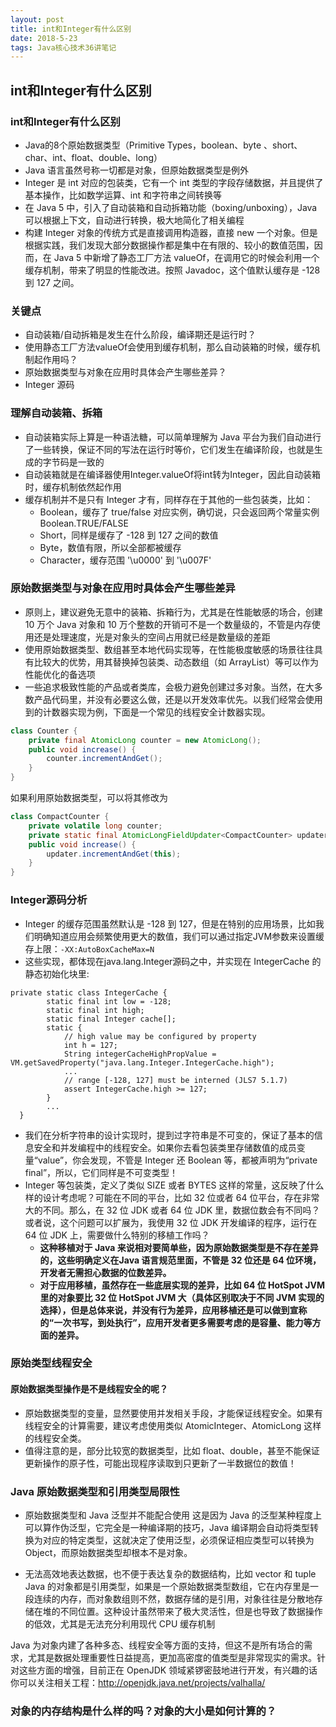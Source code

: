 ```yaml
---
layout: post
title: int和Integer有什么区别
date: 2018-5-23
tags: Java核心技术36讲笔记
---
```


## int和Integer有什么区别

### int和Integer有什么区别
- Java的8个原始数据类型（Primitive Types，boolean、byte 、short、char、int、float、double、long）
- Java 语言虽然号称一切都是对象，但原始数据类型是例外
- Integer 是 int 对应的包装类，它有一个 int 类型的字段存储数据，并且提供了基本操作，比如数学运算、int 和字符串之间转换等
- 在 Java 5 中，引入了自动装箱和自动拆箱功能（boxing/unboxing），Java 可以根据上下文，自动进行转换，极大地简化了相关编程
- 构建 Integer 对象的传统方式是直接调用构造器，直接 new 一个对象。但是根据实践，我们发现大部分数据操作都是集中在有限的、较小的数值范围，因而，在 Java 5 中新增了静态工厂方法 valueOf，在调用它的时候会利用一个缓存机制，带来了明显的性能改进。按照 Javadoc，这个值默认缓存是 -128 到 127 之间。

### 关键点
- 自动装箱/自动拆箱是发生在什么阶段，编译期还是运行时？
- 使用静态工厂方法valueOf会使用到缓存机制，那么自动装箱的时候，缓存机制起作用吗？
- 原始数据类型与对象在应用时具体会产生哪些差异？
- Integer 源码

### 理解自动装箱、拆箱
- 自动装箱实际上算是一种语法糖，可以简单理解为 Java 平台为我们自动进行了一些转换，保证不同的写法在运行时等价，它们发生在编译阶段，也就是生成的字节码是一致的
- 自动装箱就是在编译器使用Integer.valueOf将int转为Integer，因此自动装箱时，缓存机制依然起作用
- 缓存机制并不是只有 Integer 才有，同样存在于其他的一些包装类，比如：
	- Boolean，缓存了 true/false 对应实例，确切说，只会返回两个常量实例 Boolean.TRUE/FALSE
	- Short，同样是缓存了 -128 到 127 之间的数值
	- Byte，数值有限，所以全部都被缓存
	- Character，缓存范围 '\u0000' 到 '\u007F'

### 原始数据类型与对象在应用时具体会产生哪些差异
- 原则上，建议避免无意中的装箱、拆箱行为，尤其是在性能敏感的场合，创建 10 万个 Java 对象和 10 万个整数的开销可不是一个数量级的，不管是内存使用还是处理速度，光是对象头的空间占用就已经是数量级的差距
- 使用原始数据类型、数组甚至本地代码实现等，在性能极度敏感的场景往往具有比较大的优势，用其替换掉包装类、动态数组（如 ArrayList）等可以作为性能优化的备选项
- 一些追求极致性能的产品或者类库，会极力避免创建过多对象。当然，在大多数产品代码里，并没有必要这么做，还是以开发效率优先。以我们经常会使用到的计数器实现为例，下面是一个常见的线程安全计数器实现。
```java
class Counter {
    private final AtomicLong counter = new AtomicLong();
    public void increase() {
        counter.incrementAndGet();
    }
}
```
如果利用原始数据类型，可以将其修改为
```java
class CompactCounter {
    private volatile long counter;
    private static final AtomicLongFieldUpdater<CompactCounter> updater = AtomicLongFieldUpdater.newUpdater(CompactCounter.class, "counter");
    public void increase() {
        updater.incrementAndGet(this);
    }
}
```

### Integer源码分析
- Integer 的缓存范围虽然默认是 -128 到 127，但是在特别的应用场景，比如我们明确知道应用会频繁使用更大的数值，我们可以通过指定JVM参数来设置缓存上限：`-XX:AutoBoxCacheMax=N`
- 这些实现，都体现在java.lang.Integer源码之中，并实现在 IntegerCache 的静态初始化块里:
```
private static class IntegerCache {
        static final int low = -128;
        static final int high;
        static final Integer cache[];
        static {
            // high value may be configured by property
            int h = 127;
            String integerCacheHighPropValue =                VM.getSavedProperty("java.lang.Integer.IntegerCache.high");
            ...
            // range [-128, 127] must be interned (JLS7 5.1.7)
            assert IntegerCache.high >= 127;
        }
        ...
  }
```

- 我们在分析字符串的设计实现时，提到过字符串是不可变的，保证了基本的信息安全和并发编程中的线程安全。如果你去看包装类里存储数值的成员变量“value”，你会发现，不管是 Integer 还 Boolean 等，都被声明为“private final”，所以，它们同样是不可变类型！
- Integer 等包装类，定义了类似 SIZE 或者 BYTES 这样的常量，这反映了什么样的设计考虑呢？可能在不同的平台，比如 32 位或者 64 位平台，存在非常大的不同。那么，在 32 位 JDK 或者 64 位 JDK 里，数据位数会有不同吗？或者说，这个问题可以扩展为，我使用 32 位 JDK 开发编译的程序，运行在 64 位 JDK 上，需要做什么特别的移植工作吗？
	- <b>这种移植对于 Java 来说相对要简单些，因为原始数据类型是不存在差异的，这些明确定义在Java 语言规范里面，不管是 32 位还是 64 位环境，开发者无需担心数据的位数差异。</b>
	- <b>对于应用移植，虽然存在一些底层实现的差异，比如 64 位 HotSpot JVM 里的对象要比 32 位 HotSpot JVM 大（具体区别取决于不同 JVM 实现的选择），但是总体来说，并没有行为差异，应用移植还是可以做到宣称的“一次书写，到处执行”，应用开发者更多需要考虑的是容量、能力等方面的差异。</b>

### 原始类型线程安全
#### 原始数据类型操作是不是线程安全的呢？
- 原始数据类型的变量，显然要使用并发相关手段，才能保证线程安全。如果有线程安全的计算需要，建议考虑使用类似 AtomicInteger、AtomicLong 这样的线程安全类。
- 值得注意的是，部分比较宽的数据类型，比如 float、double，甚至不能保证更新操作的原子性，可能出现程序读取到只更新了一半数据位的数值！

### Java 原始数据类型和引用类型局限性
- 原始数据类型和 Java 泛型并不能配合使用
这是因为 Java 的泛型某种程度上可以算作伪泛型，它完全是一种编译期的技巧，Java 编译期会自动将类型转换为对应的特定类型，这就决定了使用泛型，必须保证相应类型可以转换为 Object，而原始数据类型却根本不是对象。

- 无法高效地表达数据，也不便于表达复杂的数据结构，比如 vector 和 tuple
Java 的对象都是引用类型，如果是一个原始数据类型数组，它在内存里是一段连续的内存，而对象数组则不然，数据存储的是引用，对象往往是分散地存储在堆的不同位置。这种设计虽然带来了极大灵活性，但是也导致了数据操作的低效，尤其是无法充分利用现代 CPU 缓存机制

Java 为对象内建了各种多态、线程安全等方面的支持，但这不是所有场合的需求，尤其是数据处理重要性日益提高，更加高密度的值类型是非常现实的需求。针对这些方面的增强，目前正在 OpenJDK 领域紧锣密鼓地进行开发，有兴趣的话你可以关注相关工程：http://openjdk.java.net/projects/valhalla/

### 对象的内存结构是什么样的吗？对象的大小是如何计算的？